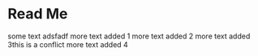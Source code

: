 # Read Me
some text
adsfadf
more text added 1
more text added 2
more text added 3this is a conflict
more text added 4
